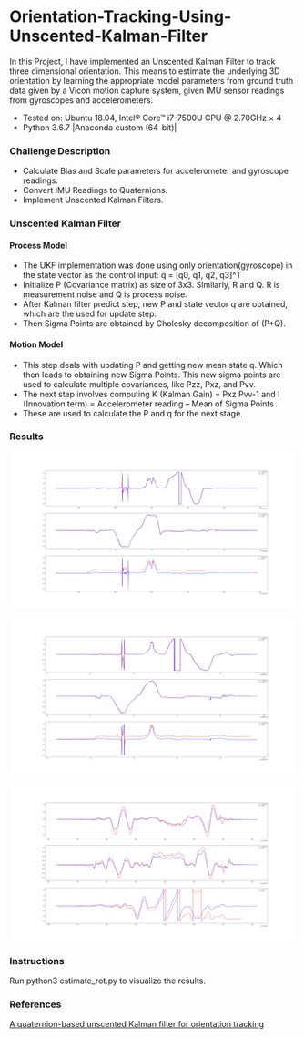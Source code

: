 # Orientation-Tracking-Using-Unscented-Kalman-Filter

In this Project, I have implemented an Unscented Kalman Filter to track three dimensional orientation. This means to estimate the underlying 3D orientation by learning the appropriate model parameters from ground truth data given by a Vicon motion capture system, given IMU sensor readings from gyroscopes and accelerometers.

* Tested on: Ubuntu 18.04, Intel® Core™ i7-7500U CPU @ 2.70GHz × 4 
* Python 3.6.7 |Anaconda custom (64-bit)|

### Challenge Description

* Calculate Bias and Scale parameters for accelerometer and gyroscope readings.
* Convert IMU Readings to Quaternions.
* Implement Unscented Kalman Filters.

### Unscented Kalman Filter

#### Process Model

* The UKF implementation was done using only orientation(gyroscope) in the state vector as the control input: q = [q0, q1, q2, q3]^T
* Initialize P (Covariance matrix) as size of 3x3. Similarly, R and Q. R is measurement noise and Q is process noise.
* After Kalman filter predict step, new P and state vector q are obtained, which are the used for update step.
* Then Sigma Points are obtained by Cholesky decomposition of (P+Q).

#### Motion Model

* This step deals with updating P and getting new mean state q. Which then leads to obtaining new Sigma Points. This new sigma points are used to calculate multiple covariances, like Pzz, Pxz, and Pvv.
* The next step involves computing K (Kalman Gain) = Pxz Pvv-1 and I (Innovation term) = Accelerometer reading – Mean of Sigma Points
* These are used to calculate the P and q for the next stage.



### Results

![](https://github.com/Iron-Stark/Orientation-Tracking-Using-Unscented-Kalman-Filter/blob/master/results/IMU_1.png)

![](https://github.com/Iron-Stark/Orientation-Tracking-Using-Unscented-Kalman-Filter/blob/master/results/IMU_2.png)

![](https://github.com/Iron-Stark/Orientation-Tracking-Using-Unscented-Kalman-Filter/blob/master/results/IMU_3.png)

### Instructions

Run python3 estimate_rot.py to visualize the results.



### References
[A quaternion-based unscented Kalman filter for orientation tracking](https://ieeexplore.ieee.org/document/1257247)

